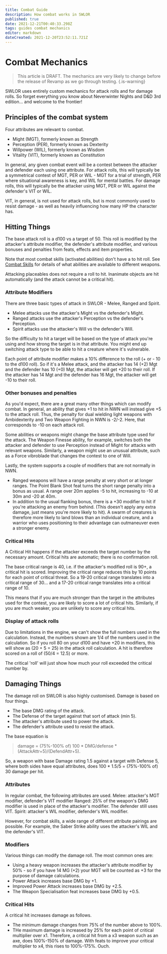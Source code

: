 ```yaml
---
title: Combat Guide
description: How combat works in SWLOR
published: true
date: 2021-12-21T00:40:33.298Z
tags: guides combat mechanics
editor: markdown
dateCreated: 2021-12-20T23:52:11.721Z
---
```


# Combat Mechanics
> This article is DRAFT.  The mechanics are very likely to change before the release of Revamp as we go through testing. 
{.is-warning}

SWLOR uses entirely custom mechanics for attack rolls and for damage rolls.  So forget everything you know about Neverwinter Nights and D&D 3rd edition... and welcome to the frontier!

## Principles of the combat system
Four attributes are relevant to combat.
* Might (MGT), formerly known as Strength
* Perception (PER), formerly known as Dexterity
* Willpower (WIL), formerly known as Wisdom
* Vitality (VIT), formerly known as Constitution

In general, any given combat event will be a contest between the attacker and defender each using one attribute.  For attack rolls, this will typically be a symmetrical contest of MGT, PER or WIL - MGT for a trial of strength, PER where situational awareness is key, and WIL for mental battles. For damage rolls, this will typically be the attacker using MGT, PER or WIL against the defender's VIT or WIL. 

VIT, in general, is not used for attack rolls, but is most commonly used to resist damage - as well as heavily influencing how many HP the character has.

## Hitting Things

The base attack roll is a d100 vs a target of 50.  This roll is modified by the attacker's attribute modifier, the defender's attribute modifier, and various bonuses and penalties from feats, effects and item properties. 

Note that most combat skills (activated abilities) don't have a to hit roll. See [Combat Skills](/Gameplay/combat-skills) for details of what abilities are available to different weapons. 

Attacking placeables does not require a roll to hit.  Inanimate objects are hit automatically (and the attack cannot be a critical hit). 

### Attribute Modifiers

There are three basic types of attack in SWLOR - Melee, Ranged and Spirit.  
* Melee attacks use the attacker's Might vs the defender's Might. 
* Ranged attacks use the attacker's Perception vs the defender's Perception.
* Spirit attacks use the attacker's Will vs the defender's Will.

So the difficulty to hit a target will be based on the type of attack you're using and how strong the target is in that attribute.  You might end up switching attack type to be able to hit a creature where it's vulnerable.

Each point of attribute modifier makes a 10% difference to the roll (+ or - 10 to the d100 roll).  So if it's a Melee attack, and the attacker has 14 (+2) Mgt and the defender has 10 (+0) Mgt, the attacker will get +20 to their roll. If the attacker has 14 Mgt and the defender has 16 Mgt, the attacker will get -10 to their roll.

### Other bonuses and penalties

As you'd expect, there are a great many other things which can modify combat.  In general, an ability that gives +1 to hit in NWN will instead give +5 to the attack roll.  Thus, the penalty for dual wielding light weapons with Ambidexterity and Two Weapon Fighting in NWN is -2/-2.  Here, that corresponds to -10 on each attack roll.

Some abilities or weapons might change the base attribute type used for the attack.  The Weapon Finesse ability, for example, switches both the attacker and defender to use Perception instead of Might for attacks with relevant weapons.  Similarly, a weapon might use an unusual attribute, such as a Force vibroblade that changes the contest to one of Will.

Lastly, the system supports a couple of modifiers that are not normally in NWN.
* Ranged weapons will have a range penalty at very short or at longer ranges.  The Point Blank Shot feat turns the short range penalty into a bonus as usual.  A range over 20m applies -5 to hit, increasing to -10 at 30m and -20 at 40m. 
* In addition to the usual flanking bonus, there is a +30 modifier to hit if you're attacking an enemy from behind.  (This doesn't apply any extra damage, just means you're more likely to hit).  A swarm of creatures is therefore more likely to land blows than an individual creature, and a warrior who uses positioning to their advantage can outmaneuver even a stronger enemy.

### Critical Hits
A Critical Hit happens if the attacker exceeds the target number by the necessary amount.  Critical hits are automatic; there is no confirmation roll.

The base critical range is 40, i.e. if the attacker's modified roll is 90+, a critical hit is scored.  Improving the critical range reduces this by 10 points for each point of critical threat.  So a 19-20 critical range translates into a critical range of 30... and a 17-20 critical range translates into a critical range of 10.

This means that if you are much stronger than the target in the attributes used for the contest, you are likely to score a lot of critical hits.  Similarly, if you are much weaker, you are unlikely to score any critical hits.

### Display of attack rolls
Due to limitations in the engine, we can't show the full numbers used in the calculation.  Instead, the numbers shown are 1/4 of the numbers used in the calculation. So if you roll 80 on your d100 and have +20 in modifiers, this will show as (20 + 5 = 25) in the attack roll calculation.  A hit is therefore scored on a roll of (50/4 = 12.5) or more. 

The critical 'roll' will just show how much your roll exceeded the critical number by.

## Damaging Things

The damage roll on SWLOR is also highly customised.  Damage is based on four things.
* The base DMG rating of the attack.
* The Defense of the target against that sort of attack (min 5).
* The attacker's attribute used to power the attack.
* The defender's attribute used to resist the attack.

The base equation is 
>damage = (75%-100% of) 100 * DMG/defense * (AttackAttr+5)/(DefendAttr+5).

So, a weapon with base Damage rating 1.5 against a target with Defense 5, where both sides have equal attributes, does 100 * 1.5/5 = (75%-100% of) 30 damage per hit. 

### Attributes
In regular combat, the following attributes are used.
Melee: attacker's MGT modifier, defender's VIT modifier
Ranged: 25% of the weapon's DMG modifier is used in place of the attacker's modifier.  The defender still uses VIT.
Spirit: attacker's WIL modifier, defender's WIL modifier.

However, for combat skills, a wide range of different attribute pairings are possible. For example, the Saber Strike ability uses the attacker's WIL and the defender's VIT.

### Modifiers
Various things can modify the damage roll.  The most common ones are:
* Using a heavy weapon increases the attacker's attribute modifier by 50% - so if you have 14 MG (+2) your MGT will be counted as +3 for the purpose of damage calculations.
* Power Attack increases base DMG by +1.
* Improved Power Attack increases base DMG by +2.5.
* The Weapon Specialisation feat increases base DMG by +0.5.

### Critical Hits
A critical hit increases damage as follows.
* The minimum damage changes from 75% of the number above to 100%.
* THe maximum damage is increased by 25% for each point of critical multiplier over x1.
Therefore, a critical hit from a x3 weapon such as an axe, does 100%-150% of damage. With feats to improve your critical multiplier to x4, this rises to 100%-175%. Ouch.

